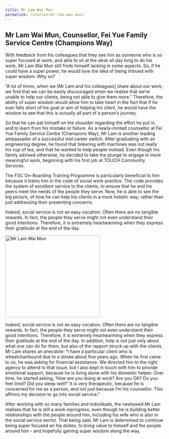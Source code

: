 ```yaml
---
title: Mr Lam Wai Mun
permalink: /stories/mr-lam-wai-mun/
---
```

## Mr Lam Wai Mun, Counsellor, Fei Yue Family Service Centre (Champions Way)

With feedback from his colleagues that they see him as someone who is so super focused at work, and able to sit at the desk all day long to do his work, Mr Lam Wai Mun still finds himself lacking in
some aspects. So, if he could have a super power, he would love the idea of being imbued with super wisdom. Why so?

“A lot of times, when we [Mr Lam and his colleagues] share about our work, we find that we can be easily discouraged when we realise that we’re unable to help our clients, being not able to give them more.” Therefore, the ability of super wisdom would allow him to take heart in the fact that if he ever falls short of his goal or aim of helping his client, he would have the wisdom to see that this is actually all part of a person’s journey.

So that he can pat himself on the shoulder regarding the effort he put in, and to learn from his mistake or failure. As a newly-minted counsellor at Fei Yue Family Service Centre (Champions Way), Mr Lam is another leading ambassador of a successful mid career switch. After graduating with an engineering degree, he found that tinkering with machines was not really his cup of tea, and that he wanted to help people instead. Even though his family advised otherwise, he decided to take the plunge to engage in more meaningful work, beginning with his first job at TOUCH Community Services.

The FSC On-Boarding Training Programme is particularly beneficial to him because it trains him in the code of social work practice. The code provides the system of excellent service to the clients, to ensure that he and his peers meet the needs of the people they serve. Now, he is able to see the big picture, of how he can help his clients in a more holistic way, rather than just addressing their presenting concerns.

Indeed, social service is not an easy vocation. Often there are no tangible rewards. In fact, the people they serve might not even understand their good intentions. Therefore, it is extremely heartwarming when they express their gratitude at the end of the day.

<img alt="Mr Lam Wai Mun" src="/images/stories/pages/mr-lam-wai-mun.jpg" style="width: 300px; height: 261px;" />

Indeed, social service is not an easy vocation. Often there are no tangible rewards. In fact, the people they serve might not even understand their good intentions. Therefore, it is extremely heartwarming when they express their gratitude at the end of the day. In addition, help is not just only about what one can do for them, but also of the rapport struck up with the clients. Mr Lam shares an anecdote: “I have a particular client who is wheelchairbound due to a stroke about five years ago. When he first came to us, he was asking for financial assistance. We directed him to the right agency to attend to that issue, but I also kept in touch with him to provide emotional support, because he is living alone with his domestic helper. Over time, he started asking, ‘How are you doing at work? Are you OK? Do you feel tired? Did you sleep well?’ It is very therapeutic, because he is concerned for me as a person, and not just because I’m his counsellor. This affirms my decision to go into social service.”
 
After working with so many families and individuals, the newlywed Mr Lam realises that he is still a work-inprogress, even though he is building better relationships with the people around him, including his wife who is also in the social service sector. That being said, Mr Lam is determined to continue being super focused on his duties, to bring value to himself and the people around him – and hopefully gaining super wisdom along the way.
